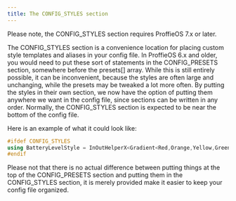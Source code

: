 ```yaml
---
title: The CONFIG_STYLES section
---
```


Please note, the CONFIG_STYLES section requires ProffieOS 7.x or later.

The CONFIG_STYLES section is a convenience location for placing custom style templates and aliases in your config file. In ProffieOS 6.x and older, you would need to put these sort of statements in the CONFIG_PRESETS section, somewhere before the presets[] array. While this is still entirely possible, it can be inconvenient, because the styles are often large and unchanging, while the presets may be tweaked a lot more often. By putting the styles in their own section, we now have the option of putting them anywhere we want in the config file, since sections can be written in any order. Normally, the CONFIG_STYLES section is expected to be near the bottom of the config file.

Here is an example of what it could look like:
```cpp
#ifdef CONFIG_STYLES
using BatteryLevelStyle = InOutHelperX<Gradient<Red,Orange,Yellow,Green,Green,Green,Green>, BatteryLevel>;
#endif
```

Please not that there is no actual difference between putting things at the top of the CONFIG_PRESETS section and putting them in the CONFIG_STYLES section, it is merely provided make it easier to keep your config file organized.
